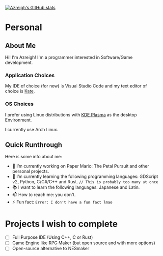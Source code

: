 [![Azreigh's GitHub stats](https://github-readme-stats.vercel.app/api?username=Azreigh&theme=dracula&show_icons=true)](https://github.com/anuraghazra/github-readme-stats)

# Personal

## About Me

Hi! I'm Azreigh! I'm a programmer interested in Software/Game development. <br />

### Application Choices

My IDE of choice (for now) is Visual Studio Code and my text editor of choice is [Kate](https://kate-editor.org/).<br />

### OS Choices

I prefer using Linux distributions with [KDE Plasma](https://kde.org/plasma-desktop/) as the desktop Environment.

I currently use Arch Linux.

## Quick Runthrough

Here is some info about me:

- 🔭 I’m currently working on Paper Mario: The Petal Pursuit and other personal projects.
- 🌱 I’m currently learning the following programming languages: GDScript v2, Python, C/C#/C++ and Rust. `// This is probably too many at once`
- 📚 I want to learn the following languages: Japanese and Latin.
- 📫 How to reach me: you don't.
- ⚡ Fun fact: `Error: I don't have a fun fact lmao`

# Projects I wish to complete

- [ ] Full Purpose IDE (Using C++, C or Rust)
- [ ] Game Engine like RPG Maker (but open source and with more options)
- [ ] Open-source alternative to NESmaker
